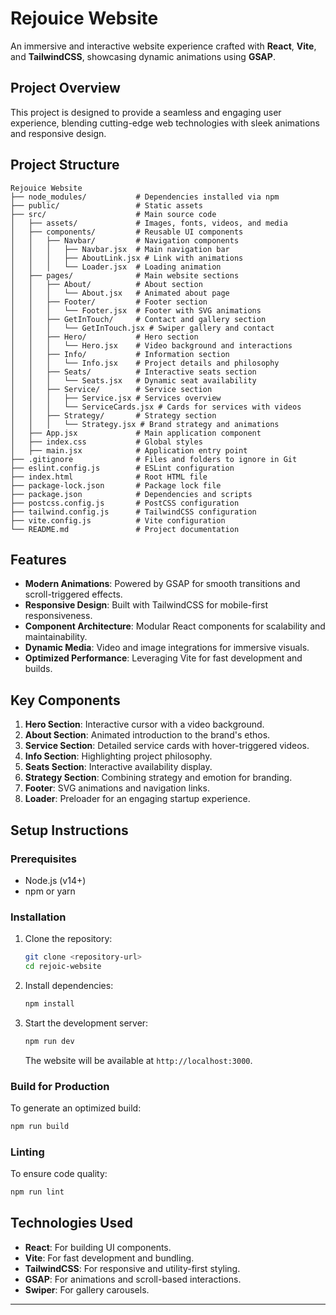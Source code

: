 # Rejouice Website

An immersive and interactive website experience crafted with **React**, **Vite**, and **TailwindCSS**, showcasing dynamic animations using **GSAP**.

## Project Overview

This project is designed to provide a seamless and engaging user experience, blending cutting-edge web technologies with sleek animations and responsive design.

## Project Structure

```
Rejouice Website
├── node_modules/           # Dependencies installed via npm
├── public/                 # Static assets
├── src/                    # Main source code
│   ├── assets/             # Images, fonts, videos, and media
│   ├── components/         # Reusable UI components
│   │   ├── Navbar/         # Navigation components
│   │   │   ├── Navbar.jsx  # Main navigation bar
│   │   │   ├── AboutLink.jsx # Link with animations
│   │   │   └── Loader.jsx  # Loading animation
│   ├── pages/              # Main website sections
│   │   ├── About/          # About section
│   │   │   └── About.jsx   # Animated about page
│   │   ├── Footer/         # Footer section
│   │   │   └── Footer.jsx  # Footer with SVG animations
│   │   ├── GetInTouch/     # Contact and gallery section
│   │   │   └── GetInTouch.jsx # Swiper gallery and contact
│   │   ├── Hero/           # Hero section
│   │   │   └── Hero.jsx    # Video background and interactions
│   │   ├── Info/           # Information section
│   │   │   └── Info.jsx    # Project details and philosophy
│   │   ├── Seats/          # Interactive seats section
│   │   │   └── Seats.jsx   # Dynamic seat availability
│   │   ├── Service/        # Service section
│   │   │   ├── Service.jsx # Services overview
│   │   │   └── ServiceCards.jsx # Cards for services with videos
│   │   ├── Strategy/       # Strategy section
│   │   │   └── Strategy.jsx # Brand strategy and animations
│   ├── App.jsx             # Main application component
│   ├── index.css           # Global styles
│   ├── main.jsx            # Application entry point
├── .gitignore              # Files and folders to ignore in Git
├── eslint.config.js        # ESLint configuration
├── index.html              # Root HTML file
├── package-lock.json       # Package lock file
├── package.json            # Dependencies and scripts
├── postcss.config.js       # PostCSS configuration
├── tailwind.config.js      # TailwindCSS configuration
├── vite.config.js          # Vite configuration
└── README.md               # Project documentation
```

## Features

- **Modern Animations**: Powered by GSAP for smooth transitions and scroll-triggered effects.
- **Responsive Design**: Built with TailwindCSS for mobile-first responsiveness.
- **Component Architecture**: Modular React components for scalability and maintainability.
- **Dynamic Media**: Video and image integrations for immersive visuals.
- **Optimized Performance**: Leveraging Vite for fast development and builds.

## Key Components

1. **Hero Section**: Interactive cursor with a video background.
2. **About Section**: Animated introduction to the brand's ethos.
3. **Service Section**: Detailed service cards with hover-triggered videos.
4. **Info Section**: Highlighting project philosophy.
5. **Seats Section**: Interactive availability display.
6. **Strategy Section**: Combining strategy and emotion for branding.
7. **Footer**: SVG animations and navigation links.
8. **Loader**: Preloader for an engaging startup experience.

## Setup Instructions

### Prerequisites

- Node.js (v14+)
- npm or yarn

### Installation

1. Clone the repository:
   ```bash
   git clone <repository-url>
   cd rejoic-website
   ```

2. Install dependencies:
   ```bash
   npm install
   ```

3. Start the development server:
   ```bash
   npm run dev
   ```

   The website will be available at `http://localhost:3000`.

### Build for Production

To generate an optimized build:
```bash
npm run build
```

### Linting

To ensure code quality:
```bash
npm run lint
```

## Technologies Used

- **React**: For building UI components.
- **Vite**: For fast development and bundling.
- **TailwindCSS**: For responsive and utility-first styling.
- **GSAP**: For animations and scroll-based interactions.
- **Swiper**: For gallery carousels.

---